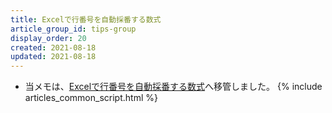 ```yaml
---
title: Excelで行番号を自動採番する数式
article_group_id: tips-group
display_order: 20
created: 2021-08-18
updated: 2021-08-18
---
```

- 当メモは、[Excelで行番号を自動採番する数式](https://thinktwice.tech/it/excel/formulas_for_automatic_line_numbering_in_excel/)へ移管しました。
{% include articles_common_script.html %}
